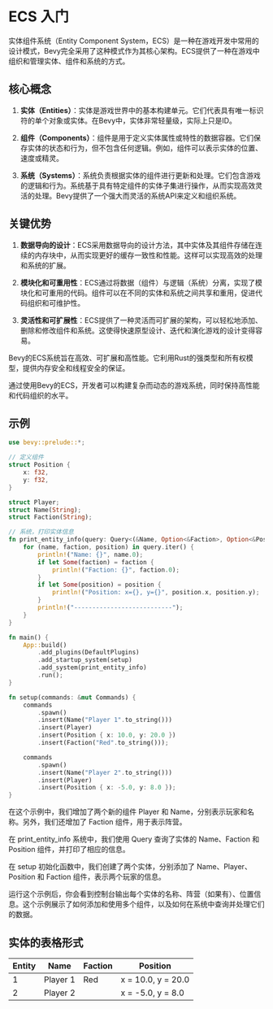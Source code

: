 # ECS 入门

实体组件系统（Entity Component System，ECS）是一种在游戏开发中常用的设计模式，Bevy完全采用了这种模式作为其核心架构。ECS提供了一种在游戏中组织和管理实体、组件和系统的方式。

## 核心概念

1. **实体（Entities）**：实体是游戏世界中的基本构建单元。它们代表具有唯一标识符的单个对象或实体。在Bevy中，实体非常轻量级，实际上只是ID。

2. **组件（Components）**：组件是用于定义实体属性或特性的数据容器。它们保存实体的状态和行为，但不包含任何逻辑。例如，组件可以表示实体的位置、速度或精灵。

3. **系统（Systems）**：系统负责根据实体的组件进行更新和处理。它们包含游戏的逻辑和行为。系统基于具有特定组件的实体子集进行操作，从而实现高效灵活的处理。Bevy提供了一个强大而灵活的系统API来定义和组织系统。


## 关键优势

1. **数据导向的设计**：ECS采用数据导向的设计方法，其中实体及其组件存储在连续的内存块中，从而实现更好的缓存一致性和性能。这样可以实现高效的处理和系统的扩展。

2. **模块化和可重用性**：ECS通过将数据（组件）与逻辑（系统）分离，实现了模块化和可重用的代码。组件可以在不同的实体和系统之间共享和重用，促进代码组织和可维护性。

3. **灵活性和可扩展性**：ECS提供了一种灵活而可扩展的架构，可以轻松地添加、删除和修改组件和系统。这使得快速原型设计、迭代和演化游戏的设计变得容易。

Bevy的ECS系统旨在高效、可扩展和高性能。它利用Rust的强类型和所有权模型，提供内存安全和线程安全的保证。

通过使用Bevy的ECS，开发者可以构建复杂而动态的游戏系统，同时保持高性能和代码组织的水平。

## 示例

```rust
use bevy::prelude::*;

// 定义组件
struct Position {
    x: f32,
    y: f32,
}

struct Player;
struct Name(String);
struct Faction(String);

// 系统，打印实体信息
fn print_entity_info(query: Query<(&Name, Option<&Faction>, Option<&Position>)>) {
    for (name, faction, position) in query.iter() {
        println!("Name: {}", name.0);
        if let Some(faction) = faction {
            println!("Faction: {}", faction.0);
        }
        if let Some(position) = position {
            println!("Position: x={}, y={}", position.x, position.y);
        }
        println!("---------------------------");
    }
}

fn main() {
    App::build()
        .add_plugins(DefaultPlugins)
        .add_startup_system(setup)
        .add_system(print_entity_info)
        .run();
}

fn setup(commands: &mut Commands) {
    commands
        .spawn()
        .insert(Name("Player 1".to_string()))
        .insert(Player)
        .insert(Position { x: 10.0, y: 20.0 })
        .insert(Faction("Red".to_string()));

    commands
        .spawn()
        .insert(Name("Player 2".to_string()))
        .insert(Player)
        .insert(Position { x: -5.0, y: 8.0 });
}

```

在这个示例中，我们增加了两个新的组件 Player 和 Name，分别表示玩家和名称。另外，我们还增加了 Faction 组件，用于表示阵营。

在 print_entity_info 系统中，我们使用 Query 查询了实体的 Name、Faction 和 Position 组件，并打印了相应的信息。

在 setup 初始化函数中，我们创建了两个实体，分别添加了 Name、Player、Position 和 Faction 组件，表示两个玩家的信息。

运行这个示例后，你会看到控制台输出每个实体的名称、阵营（如果有）、位置信息。这个示例展示了如何添加和使用多个组件，以及如何在系统中查询并处理它们的数据。

## 实体的表格形式

| Entity | Name     | Faction | Position             |
|--------|----------|---------|----------------------|
| 1      | Player 1 | Red     | x = 10.0, y = 20.0   |
| 2      | Player 2 |         | x = -5.0, y = 8.0    |

